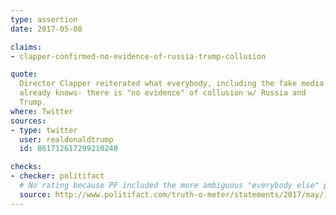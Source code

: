```yaml
---
type: assertion
date: 2017-05-08

claims:
- clapper-confirmed-no-evidence-of-russia-trump-collusion

quote:
  Director Clapper reiterated what everybody, including the fake media
  already knows- there is "no evidence" of collusion w/ Russia and
  Trump.
where: Twitter
sources:
- type: twitter
  user: realdonaldtrump
  id: 861712617299210240

checks:
- checker: politifact
  # No rating because PF included the more ambiguous "everybody else" part.
  source: http://www.politifact.com/truth-o-meter/statements/2017/may/12/donald-trump/trumps-mostly-false-claim-clapper-said-no-collusio/
---
```

